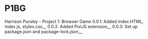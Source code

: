 # P1BG
Harrison Pursley - Project 1: Browser Game
0.0.1: Added index.HTML, index.js, styles.css__
0.0.2: Added PixiJS extension__
0.0.3: Set up package.json and package-lock.json__